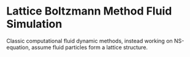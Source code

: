 # Lattice Boltzmann Method Fluid Simulation

Classic computational fluid dynamic methods, instead working on NS-equation, assume fluid particles form a lattice structure.
